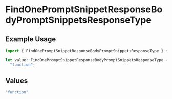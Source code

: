 # FindOnePromptSnippetResponseBodyPromptSnippetsResponseType

## Example Usage

```typescript
import { FindOnePromptSnippetResponseBodyPromptSnippetsResponseType } from "orq-poc-typescript-multi-env-version/models/operations";

let value: FindOnePromptSnippetResponseBodyPromptSnippetsResponseType =
  "function";
```

## Values

```typescript
"function"
```